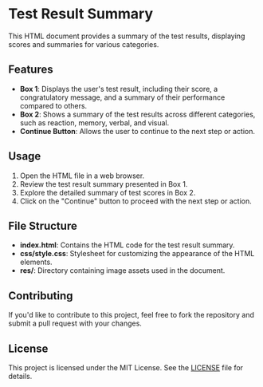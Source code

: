 # Test Result Summary

This HTML document provides a summary of the test results, displaying scores and summaries for various categories.

## Features

- **Box 1**: Displays the user's test result, including their score, a congratulatory message, and a summary of their performance compared to others.
- **Box 2**: Shows a summary of the test results across different categories, such as reaction, memory, verbal, and visual.
- **Continue Button**: Allows the user to continue to the next step or action.

## Usage

1. Open the HTML file in a web browser.
2. Review the test result summary presented in Box 1.
3. Explore the detailed summary of test scores in Box 2.
4. Click on the "Continue" button to proceed with the next step or action.

## File Structure

- **index.html**: Contains the HTML code for the test result summary.
- **css/style.css**: Stylesheet for customizing the appearance of the HTML elements.
- **res/**: Directory containing image assets used in the document.

## Contributing

If you'd like to contribute to this project, feel free to fork the repository and submit a pull request with your changes.

## License

This project is licensed under the MIT License. See the [LICENSE](LICENSE) file for details.